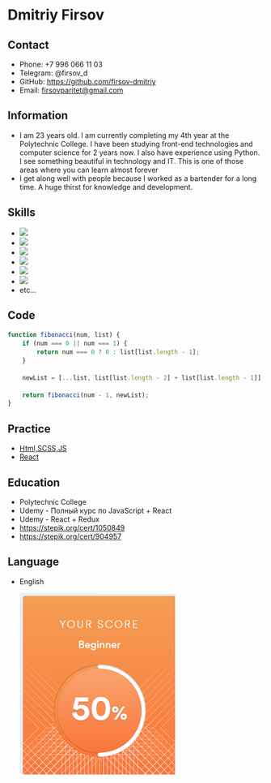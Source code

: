 

# Dmitriy Firsov 
## Contact 
* Phone: +7 996 066 11 03
* Telegram: @firsov_d
* GitHub: https://github.com/firsov-dmitriy
* Email: firsovparitet@gmail.com
## Information
* I am 23 years old. I am currently completing my 4th year at the Polytechnic College. I have been studying front-end technologies and computer science for 2 years now. I also have experience using Python. I see something beautiful in technology and IT. This is one of those areas where you can learn almost forever
* I get along well with people because I worked as a bartender for a long time. A huge thirst for knowledge and development.
## Skills
* <img src="https://img.icons8.com/external-others-iconmarket/36/000000/external-js-file-types-others-iconmarket-3.png"/> 
* <img src="https://img.icons8.com/ios-glyphs/32/000000/react.png"/>
* <img src="https://img.icons8.com/windows/32/000000/typescript.png"/>
* <img src="https://img.icons8.com/windows/32/000000/git.png"/>
* <img src="https://img.icons8.com/external-bartama-glyph-64-bartama-graphic/30/000000/external-HTML-file-formats-glyph-bartama-glyph-64-bartama-graphic.png"/>
* <img src="https://img.icons8.com/material-outlined/30/000000/sass.png"/>
* etc...
## Code
```javascript
function fibonacci(num, list) {
    if (num === 0 || num === 1) {
        return num === 0 ? 0 : list[list.length - 1];
    }

    newList = [...list, list[list.length - 2] + list[list.length - 1]];

    return fibonacci(num - 1, newList);
}
```
## Practice
* [Html,SCSS,JS](https://rolling-scopes-school.github.io/firsov-dmitriy-JSFE2022Q1/shelter/pets/index.html)
* [React](https://rss-react.vercel.app/)
## Education
* Polytechnic College
* Udemy - Полный курс по JavaScript + React 
* Udemy - React + Redux
* https://stepik.org/cert/1050849
* https://stepik.org/cert/904957
## Language
* English 

    <img src="./img/scoreEng.png" />
